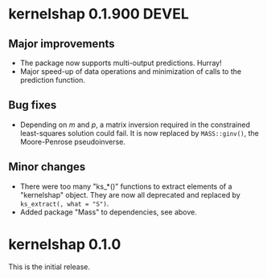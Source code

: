 # kernelshap 0.1.900 DEVEL

## Major improvements

- The package now supports multi-output predictions. Hurray!
- Major speed-up of data operations and minimization of calls to the prediction function.

## Bug fixes

- Depending on $m$ and $p$, a matrix inversion required in the constrained least-squares solution could fail. It is now replaced by `MASS::ginv()`, the Moore-Penrose pseudoinverse.

## Minor changes

- There were too many "ks_*()" functions to extract elements of a "kernelshap" object. They are now all deprecated and replaced by `ks_extract(, what = "S")`.
- Added package "Mass" to dependencies, see above.

# kernelshap 0.1.0

This is the initial release.
